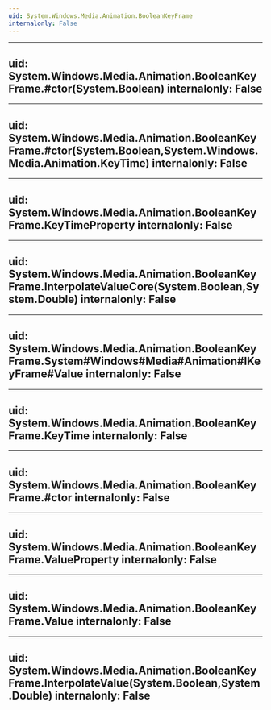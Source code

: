 ```yaml
---
uid: System.Windows.Media.Animation.BooleanKeyFrame
internalonly: False
---
```


---
uid: System.Windows.Media.Animation.BooleanKeyFrame.#ctor(System.Boolean)
internalonly: False
---

---
uid: System.Windows.Media.Animation.BooleanKeyFrame.#ctor(System.Boolean,System.Windows.Media.Animation.KeyTime)
internalonly: False
---

---
uid: System.Windows.Media.Animation.BooleanKeyFrame.KeyTimeProperty
internalonly: False
---

---
uid: System.Windows.Media.Animation.BooleanKeyFrame.InterpolateValueCore(System.Boolean,System.Double)
internalonly: False
---

---
uid: System.Windows.Media.Animation.BooleanKeyFrame.System#Windows#Media#Animation#IKeyFrame#Value
internalonly: False
---

---
uid: System.Windows.Media.Animation.BooleanKeyFrame.KeyTime
internalonly: False
---

---
uid: System.Windows.Media.Animation.BooleanKeyFrame.#ctor
internalonly: False
---

---
uid: System.Windows.Media.Animation.BooleanKeyFrame.ValueProperty
internalonly: False
---

---
uid: System.Windows.Media.Animation.BooleanKeyFrame.Value
internalonly: False
---

---
uid: System.Windows.Media.Animation.BooleanKeyFrame.InterpolateValue(System.Boolean,System.Double)
internalonly: False
---
